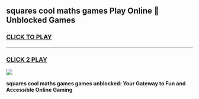 
## squares cool maths games Play Online 👋 Unblocked Games
<h3>
<a href="https://news.freeplayer.one?title=squares_cool_maths_games&ref=17CMG">CLICK TO PLAY</a></h3>
<hr>

<h3>
<a href="https://news.freeplayer.one?title=squares_cool_maths_games&ref=17CMG">CLICK 2 PLAY</a>
  
</h3>

<a href="https://news.freeplayer.one?title=squares_cool_maths_games&ref=17CMG/"><img src="https://clearcache.store/games.png"></a>


**squares cool maths games games unblocked: Your Gateway to Fun and Accessible Online Gaming**
